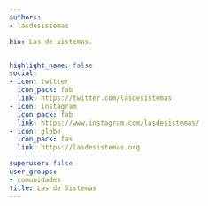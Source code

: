 ```yaml
---
authors:
- lasdesistemas

bio: Las de sistemas.


highlight_name: false
social:
- icon: twitter
  icon_pack: fab
  link: https://twitter.com/lasdesistemas
- icon: instagram
  icon_pack: fab
  link: https://www.instagram.com/lasdesistemas/
- icon: globe
  icon_pack: fas
  link: https://lasdesistemas.org

superuser: false
user_groups: 
- comunidades
title: Las de Sistemas
---
```

